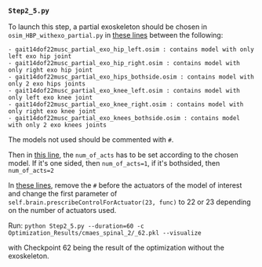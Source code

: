 ### `Step2_5.py`

To launch this step, a partial exoskeleton should be chosen in `osim_HBP_withexo_partial.py` in [these lines](https://github.com/alpineintuition/cespar_exo_opensimrl/blob/10c9034a350489ebb8765d7104f7c7d4e2154f49/control/osim_HBP_withexo_partial.py#L500-L511)
between the following:

    - gait14dof22musc_partial_exo_hip_left.osim : contains model with only left exo hip joint
    - gait14dof22musc_partial_exo_hip_right.osim : contains model with only right exo hip joint
    - gait14dof22musc_partial_exo_hips_bothside.osim : contains model with only 2 exo hips joints
    - gait14dof22musc_partial_exo_knee_left.osim : contains model with only left exo knee joint
    - gait14dof22musc_partial_exo_knee_right.osim : contains model with only right exo knee joint
    - gait14dof22musc_partial_exo_knees_bothside.osim : contains model with only 2 exo knees joints

The models not used should be commented with `#`.

Then in [this line](https://github.com/alpineintuition/cespar_exo_opensimrl/blob/10c9034a350489ebb8765d7104f7c7d4e2154f49/control/osim_HBP_withexo_partial.py#L75), the `num_of_acts` has to be set according to the chosen model. If it's one sided, then
`num_of_acts=1`, if it's bothsided, then `num_of_acts=2`

In [these lines](https://github.com/alpineintuition/cespar_exo_opensimrl/blob/10c9034a350489ebb8765d7104f7c7d4e2154f49/control/osim_HBP_withexo_partial.py#L77-L99), remove the `#` before the actuators of the model of interest and change the first parameter
of `self.brain.prescribeControlForActuator(23, func)` to 22 or 23 depending on the number of actuators used.

Run:
`python Step2_5.py --duration=60 -c Optimization_Results/cmaes_spinal_2/_62.pkl --visualize`

with Checkpoint 62 being the result of the optimization without the exoskeleton.
